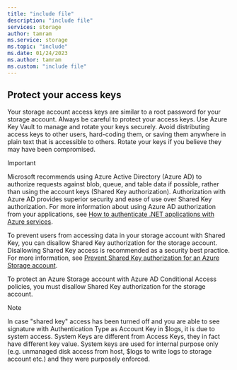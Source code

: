 ```yaml
---
title: "include file"
description: "include file"
services: storage
author: tamram
ms.service: storage
ms.topic: "include"
ms.date: 01/24/2023
ms.author: tamram
ms.custom: "include file"
---
```


## Protect your access keys

Your storage account access keys are similar to a root password for your storage account. Always be careful to protect your access keys. Use Azure Key Vault to manage and rotate your keys securely. Avoid distributing access keys to other users, hard-coding them, or saving them anywhere in plain text that is accessible to others. Rotate your keys if you believe they may have been compromised.

> [!IMPORTANT]
> Microsoft recommends using Azure Active Directory (Azure AD) to authorize requests against blob, queue, and table data if possible, rather than using the account keys (Shared Key authorization). Authorization with Azure AD provides superior security and ease of use over Shared Key authorization. For more information about using Azure AD authorization from your applications, see [How to authenticate .NET applications with Azure services](/dotnet/azure/sdk/authentication).
>
> To prevent users from accessing data in your storage account with Shared Key, you can disallow Shared Key authorization for the storage account. Disallowing Shared Key access is recommended as a security best practice. For more information, see [Prevent Shared Key authorization for an Azure Storage account](../articles/storage/common/shared-key-authorization-prevent.md).
>
> To protect an Azure Storage account with Azure AD Conditional Access policies, you must disallow Shared Key authorization for the storage account.


> [!Note]
> In case "shared key" access has been turned off and you are able to see signature with Authentication Type as Account Key in $logs, it is due to system access. System Keys are different from Access Keys, they in fact have different key value. System keys are used for internal purpose only (e.g. unmanaged disk access from host, $logs to write logs to storage account etc.) and they were purposely enforced. 
